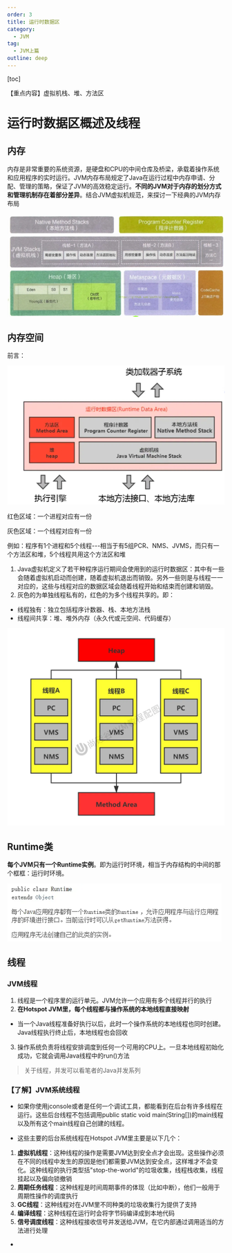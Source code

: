 ```yaml
---
order: 3
title: 运行时数据区
category:
  - JVM
tag:
  - JVM上篇
outline: deep
---
```

[toc]

【重点内容】虚拟机栈、堆、方法区

# 运行时数据区概述及线程

## 内存

内存是非常重要的系统资源，是硬盘和CPU的中间仓库及桥梁，承载着操作系统和应用程序的实时运行。JVM内存布局规定了Java在运行过程中内存申请、分配、管理的策略，保证了JVM的高效稳定运行。**不同的JVM对于内存的划分方式和管理机制存在着部分差异**。结合JVM虚拟机规范，来探讨一下经典的JVM内存布局

![image](./images/kLjgyaJyy7217v5j4wajMFulbmlTWnjtoAtLez5edA8.webp)

## 内存空间

前言：

![image](./images/AhgMD6Pw4L_8u-iUiHhgyrzpXlCg-1XZ8Ttd9QkfUAI.webp)

红色区域：一个进程对应有一份

灰色区域：一个线程对应有一份

例如：程序有1个进程和5个线程---相当于有5组PCR、NMS、JVMS，而只有一个方法区和堆，5个线程共用这个方法区和堆

1. Java虚拟机定义了若干种程序运行期间会使用到的运行时数据区：其中有一些会随着虚拟机启动而创建，随着虚拟机退出而销毁。另外一些则是与线程一一对应的，这些与线程对应的数据区域会随着线程开始和结束而创建和销毁。
2. 灰色的为单独线程私有的，红色的为多个线程共享的。即：

* 线程独有：独立包括程序计数器、栈、本地方法栈
* 线程间共享：堆、堆外内存（永久代或元空间、代码缓存）

![image](./images/94nGgF-f1e8V8j_Y6gV1esIm6b_rxGba1lDi8trEcbc.webp)

## Runtime类

**每个JVM只有一个Runtime实例**。即为运行时环境，相当于内存结构的中间的那个框框：运行时环境。

![image](./images/hkv8gtQ2RCdb_mIoerEArZGNxwVcIaS422uFaYUt9jE.webp)

## 线程

### JVM线程

1. 线程是一个程序里的运行单元。JVM允许一个应用有多个线程并行的执行
2. **在Hotspot JVM里，每个线程都与操作系统的本地线程直接映射**

* 当一个Java线程准备好执行以后，此时一个操作系统的本地线程也同时创建。Java线程执行终止后，本地线程也会回收

3. 操作系统负责将线程安排调度到任何一个可用的CPU上。一旦本地线程初始化成功，它就会调用Java线程中的run()方法

> 关于线程，并发可以看笔者的Java并发系列

### 【了解】JVM系统线程

* 如果你使用jconsole或者是任何一个调试工具，都能看到在后台有许多线程在运行。这些后台线程不包括调用public static void main(String\[\])的main线程以及所有这个main线程自己创建的线程。

* 这些主要的后台系统线程在Hotspot JVM里主要是以下几个：

1. **虚拟机线程**：这种线程的操作是需要JVM达到安全点才会出现。这些操作必须在不同的线程中发生的原因是他们都需要JVM达到安全点，这样堆才不会变化。这种线程的执行类型括"stop-the-world"的垃圾收集，线程栈收集，线程挂起以及偏向锁撤销
2. **周期任务线程**：这种线程是时间周期事件的体现（比如中断），他们一般用于周期性操作的调度执行
3. **GC线程**：这种线程对在JVM里不同种类的垃圾收集行为提供了支持
4. **编译线程**：这种线程在运行时会将字节码编译成到本地代码
5. **信号调度线程**：这种线程接收信号并发送给JVM，在它内部通过调用适当的方法进行处理

*
